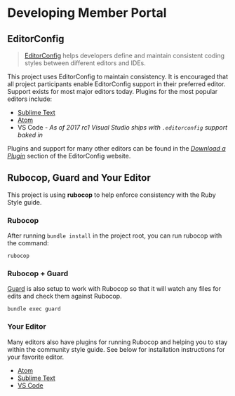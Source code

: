 # Developing Member Portal

## EditorConfig

> [EditorConfig](http://editorconfig.org) helps developers define and maintain consistent coding styles between different editors and IDEs.

This project uses EditorConfig to maintain consistency. It is encouraged that all project participants enable EditorConfig support in their preferred editor. Support exists for most major editors today. Plugins for the most popular editors include:

* [Sublime Text](https://github.com/sindresorhus/editorconfig-sublime#readme)
* [Atom](https://github.com/sindresorhus/atom-editorconfig#readme)
* VS Code - _As of 2017 rc1 Visual Studio ships with `.editorconfig` support baked in_

Plugins and support for many other editors can be found in the _[Download a Plugin](http://editorconfig.org/#download)_ section of the EditorConfig website.

## Rubocop, Guard and Your Editor

This project is using **rubocop** to help enforce consistency with the Ruby Style guide.

### Rubocop

After running `bundle install` in the project root, you can run rubocop with the command:

```
rubocop
```

### Rubocop + Guard
[Guard](https://github.com/guard/guard) is also setup to work with Rubocop so that it will watch any files for edits and check them against Rubocop.

```
bundle exec guard
```

### Your Editor
Many editors also have plugins for running Rubocop and helping you to stay within the community style guide. See below for installation instructions for your favorite editor.

* [Atom](https://atom.io/packages/linter-rubocop)
* [Sublime Text](https://github.com/SublimeLinter/SublimeLinter-rubocop)
* [VS Code](https://github.com/misogi/vscode-ruby-rubocop)
